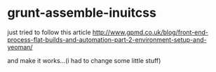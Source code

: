 grunt-assemble-inuitcss
=======================

just tried to follow this article
http://www.gpmd.co.uk/blog/front-end-process-flat-builds-and-automation-part-2-environment-setup-and-yeoman/

and make it works...(i had to change some little stuff)
